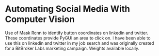 # Automating Social Media With Computer Vision
 Use of Mask Rcnn to identify button coordinates on linkedin and twitter.
 These coordinates provide PyGUI an area to click on. I have been able to use this on linkedin and twitter in my job search and was     originally created for a BitBroker Labs marketing campaign. Weights available locally.
